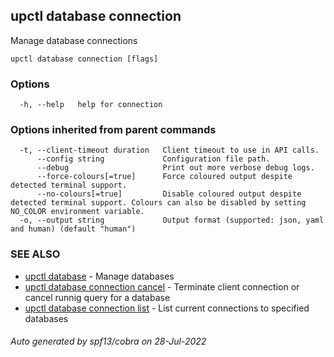 ## upctl database connection

Manage database connections

```
upctl database connection [flags]
```

### Options

```
  -h, --help   help for connection
```

### Options inherited from parent commands

```
  -t, --client-timeout duration   Client timeout to use in API calls.
      --config string             Configuration file path.
      --debug                     Print out more verbose debug logs.
      --force-colours[=true]      Force coloured output despite detected terminal support.
      --no-colours[=true]         Disable coloured output despite detected terminal support. Colours can also be disabled by setting NO_COLOR environment variable.
  -o, --output string             Output format (supported: json, yaml and human) (default "human")
```

### SEE ALSO

* [upctl database](upctl_database.md)	 - Manage databases
* [upctl database connection cancel](upctl_database_connection_cancel.md)	 - Terminate client connection or cancel runnig query for a database
* [upctl database connection list](upctl_database_connection_list.md)	 - List current connections to specified databases

###### Auto generated by spf13/cobra on 28-Jul-2022
